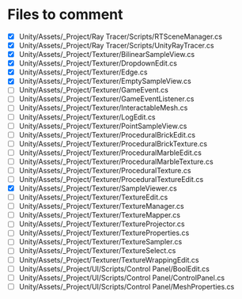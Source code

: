 # Files to comment

- [x] Unity/Assets/_Project/Ray Tracer/Scripts/RTSceneManager.cs
- [x] Unity/Assets/_Project/Ray Tracer/Scripts/UnityRayTracer.cs
- [x] Unity/Assets/_Project/Texturer/BilinearSampleView.cs
- [x] Unity/Assets/_Project/Texturer/DropdownEdit.cs
- [x] Unity/Assets/_Project/Texturer/Edge.cs
- [x] Unity/Assets/_Project/Texturer/EmptySampleView.cs
- [ ] Unity/Assets/_Project/Texturer/GameEvent.cs
- [ ] Unity/Assets/_Project/Texturer/GameEventListener.cs
- [ ] Unity/Assets/_Project/Texturer/InteractableMesh.cs
- [ ] Unity/Assets/_Project/Texturer/LogEdit.cs
- [ ] Unity/Assets/_Project/Texturer/PointSampleView.cs
- [ ] Unity/Assets/_Project/Texturer/ProceduralBrickEdit.cs
- [ ] Unity/Assets/_Project/Texturer/ProceduralBrickTexture.cs
- [ ] Unity/Assets/_Project/Texturer/ProceduralMarbleEdit.cs
- [ ] Unity/Assets/_Project/Texturer/ProceduralMarbleTexture.cs
- [ ] Unity/Assets/_Project/Texturer/ProceduralTexture.cs
- [ ] Unity/Assets/_Project/Texturer/ProceduralTextureEdit.cs
- [x] Unity/Assets/_Project/Texturer/SampleViewer.cs
- [ ] Unity/Assets/_Project/Texturer/TextureEdit.cs
- [ ] Unity/Assets/_Project/Texturer/TextureManager.cs
- [ ] Unity/Assets/_Project/Texturer/TextureMapper.cs
- [ ] Unity/Assets/_Project/Texturer/TextureProjector.cs
- [ ] Unity/Assets/_Project/Texturer/TextureProperties.cs
- [ ] Unity/Assets/_Project/Texturer/TextureSampler.cs
- [ ] Unity/Assets/_Project/Texturer/TextureSelect.cs
- [ ] Unity/Assets/_Project/Texturer/TextureWrappingEdit.cs
- [ ] Unity/Assets/_Project/UI/Scripts/Control Panel/BoolEdit.cs
- [ ] Unity/Assets/_Project/UI/Scripts/Control Panel/ControlPanel.cs
- [ ] Unity/Assets/_Project/UI/Scripts/Control Panel/MeshProperties.cs
